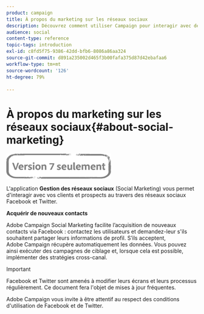 ```yaml
---
product: campaign
title: À propos du marketing sur les réseaux sociaux
description: Découvrez comment utiliser Campaign pour interagir avec des clients via Facebook et Twitter
audience: social
content-type: reference
topic-tags: introduction
exl-id: c8fd5f75-9386-42dd-bfb6-8086a86aa324
source-git-commit: d891a235002d465f3b00fafa375d87d42ebafaa6
workflow-type: tm+mt
source-wordcount: '126'
ht-degree: 79%

---
```


# À propos du marketing sur les réseaux sociaux{#about-social-marketing}

![](../../assets/v7-only.svg)

L&#39;application **Gestion des réseaux sociaux** (Social Marketing) vous permet d&#39;interagir avec vos clients et prospects au travers des réseaux sociaux Facebook et Twitter.

**Acquérir de nouveaux contacts**

Adobe Campaign Social Marketing facilite l’acquisition de nouveaux contacts via Facebook : contactez les utilisateurs et demandez-leur s&#39;ils souhaitent partager leurs informations de profil. S’ils acceptent, Adobe Campaign récupère automatiquement les données. Vous pouvez ainsi exécuter des campagnes de ciblage et, lorsque cela est possible, implémenter des stratégies cross-canal.

>[!IMPORTANT]
>
>Facebook et Twitter sont amenés à modifier leurs écrans et leurs processus régulièrement. Ce document fera l&#39;objet de mises à jour fréquentes.
>
>Adobe Campaign vous invite à être attentif au respect des conditions d&#39;utilisation de Facebook et de Twitter.
